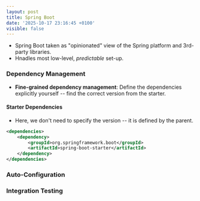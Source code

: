```yaml
---
layout: post
title: Spring Boot
date: '2025-10-17 23:16:45 +0100'
visible: false
---
```


- Spring Boot taken as "opinionated" view of the Spring platform and 3rd-party
libraries.
- Hnadles most low-level, *predictable*  set-up.

### Dependency Management

- **Fine-grained dependency management**: Define the dependencies explicitly
yourself -- find the correct version from the starter.

#### Starter Dependencies

- Here, we don't need to specify the version -- it is defined by the parent.

```xml
<dependencies>
    <dependency>
        <groupId>org.springframework.boot</groupId>
        <artifactId>spring-boot-starter</artifactId>
    </dependency>
</dependencies>
```

### Auto-Configuration

### Integration Testing
